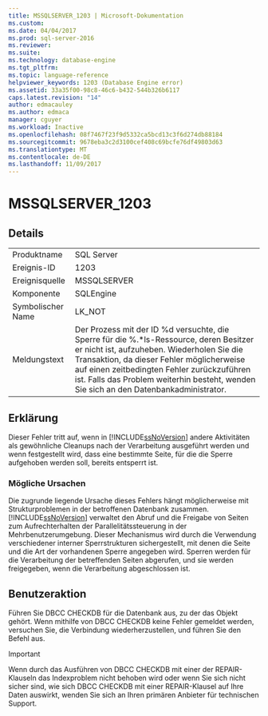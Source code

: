 ```yaml
---
title: MSSQLSERVER_1203 | Microsoft-Dokumentation
ms.custom: 
ms.date: 04/04/2017
ms.prod: sql-server-2016
ms.reviewer: 
ms.suite: 
ms.technology: database-engine
ms.tgt_pltfrm: 
ms.topic: language-reference
helpviewer_keywords: 1203 (Database Engine error)
ms.assetid: 33a35f00-98c8-46c6-b432-544b326b6117
caps.latest.revision: "14"
author: edmacauley
ms.author: edmaca
manager: cguyer
ms.workload: Inactive
ms.openlocfilehash: 08f7467f23f9d5332ca5bcd13c3f6d274db88184
ms.sourcegitcommit: 9678eba3c2d3100cef408c69bcfe76df49803d63
ms.translationtype: MT
ms.contentlocale: de-DE
ms.lasthandoff: 11/09/2017
---
```

# <a name="mssqlserver1203"></a>MSSQLSERVER_1203
  
## <a name="details"></a>Details  
  
|||  
|-|-|  
|Produktname|SQL Server|  
|Ereignis-ID|1203|  
|Ereignisquelle|MSSQLSERVER|  
|Komponente|SQLEngine|  
|Symbolischer Name|LK_NOT|  
|Meldungstext|Der Prozess mit der ID %d versuchte, die Sperre für die %.*ls-Ressource, deren Besitzer er nicht ist, aufzuheben. Wiederholen Sie die Transaktion, da dieser Fehler möglicherweise auf einen zeitbedingten Fehler zurückzuführen ist. Falls das Problem weiterhin besteht, wenden Sie sich an den Datenbankadministrator.|  
  
## <a name="explanation"></a>Erklärung  
Dieser Fehler tritt auf, wenn in [!INCLUDE[ssNoVersion](../../includes/ssnoversion-md.md)] andere Aktivitäten als gewöhnliche Cleanups nach der Verarbeitung ausgeführt werden und wenn festgestellt wird, dass eine bestimmte Seite, für die die Sperre aufgehoben werden soll, bereits entsperrt ist.  
  
### <a name="possible-causes"></a>Mögliche Ursachen  
Die zugrunde liegende Ursache dieses Fehlers hängt möglicherweise mit Strukturproblemen in der betroffenen Datenbank zusammen. [!INCLUDE[ssNoVersion](../../includes/ssnoversion-md.md)] verwaltet den Abruf und die Freigabe von Seiten zum Aufrechterhalten der Parallelitätssteuerung in der Mehrbenutzerumgebung. Dieser Mechanismus wird durch die Verwendung verschiedener interner Sperrstrukturen sichergestellt, mit denen die Seite und die Art der vorhandenen Sperre angegeben wird. Sperren werden für die Verarbeitung der betreffenden Seiten abgerufen, und sie werden freigegeben, wenn die Verarbeitung abgeschlossen ist.  
  
## <a name="user-action"></a>Benutzeraktion  
Führen Sie DBCC CHECKDB für die Datenbank aus, zu der das Objekt gehört. Wenn mithilfe von DBCC CHECKDB keine Fehler gemeldet werden, versuchen Sie, die Verbindung wiederherzustellen, und führen Sie den Befehl aus.  
  
> [!IMPORTANT]  
> Wenn durch das Ausführen von DBCC CHECKDB mit einer der REPAIR-Klauseln das Indexproblem nicht behoben wird oder wenn Sie sich nicht sicher sind, wie sich DBCC CHECKDB mit einer REPAIR-Klausel auf Ihre Daten auswirkt, wenden Sie sich an Ihren primären Anbieter für technischen Support.  
  
